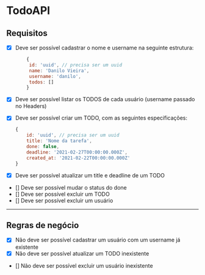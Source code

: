 # TodoAPI

## Requisitos

- [x] Deve ser possível cadastrar o nome e username na seguinte estrutura:

    ```js
        { 
         id: 'uuid', // precisa ser um uuid
         name: 'Danilo Vieira', 
         username: 'danilo', 
         todos: []
        }
    ```

- [x] Deve ser possível listar os TODOS de cada usuário (username passado no Headers)
- [x] Deve ser possível criar um TODO, com as seguintes especificações:

    ```js
    {
        id: 'uuid', // precisa ser um uuid
        title: 'Nome da tarefa',
        done: false,
        deadline: '2021-02-27T00:00:00.000Z',
        created_at: '2021-02-22T00:00:00.000Z'
    }
    ```

- [x] Deve ser possível atualizar um title e deadline de um TODO
- [] Deve ser possível mudar o status do done
- [] Deve ser possível excluir um TODO
- [] Deve ser possível excluir um usuário

***

## Regras de negócio

- [x] Não deve ser possível cadastrar um usuário com um username já existente
- [x] Não deve ser possível atualizar um TODO inexistente
- [] Não deve ser possível excluir um usuário inexistente
